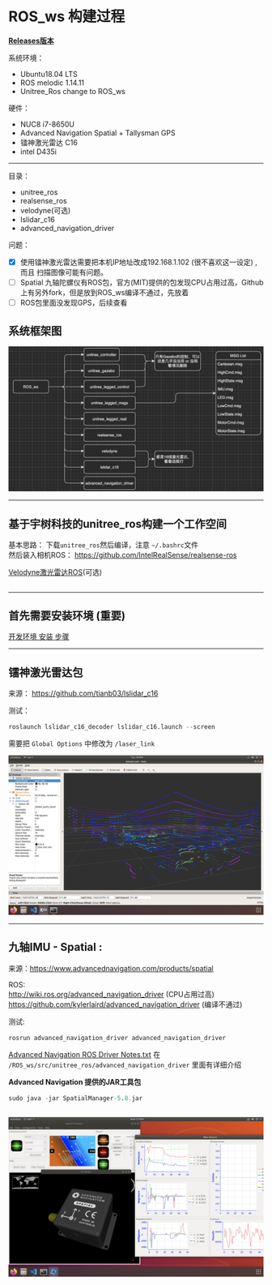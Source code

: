# ROS_ws 构建过程

**[Releases版本](code/Releases.md)**

系统环境： 
- Ubuntu18.04 LTS
- ROS melodic 1.14.11
- Unitree_Ros change to ROS_ws

硬件：
- NUC8 i7-8650U
- Advanced Navigation Spatial + Tallysman GPS
- 镭神激光雷达 C16
- intel D435i
----

目录： 
* unitree_ros     
* realsense_ros
* velodyne(可选)
* lslidar_c16
* advanced_navigation_driver


问题：
- [x] 使用镭神激光雷达需要把本机IP地址改成192.168.1.102 (很不喜欢这一设定) , 而且 扫描图像可能有问题。    
- [ ] Spatial 九轴陀螺仪有ROS包，官方(MIT)提供的包发现CPU占用过高，Github上有另外fork，但是放到ROS_ws编译不通过，先放着
- [ ] ROS包里面没发现GPS，后续查看

## 系统框架图
![IMG](pictures/ROS_ws_V0.4.png)

----

## 基于宇树科技的unitree_ros构建一个工作空间

基本思路： 下载`unitree_ros`然后编译，注意 `~/.bashrc`文件      
然后装入相机ROS： https://github.com/IntelRealSense/realsense-ros       


[Velodyne激光雷达ROS](/data/Velodyne16.md)(可选)

## 
  
----

## 首先需要安装环境 (重要)

[开发环境 安装 步骤](/Development-environment.md) 

----

## 镭神激光雷达包
来源： https://github.com/tianb03/lslidar_c16

测试：  

``` r
roslaunch lslidar_c16_decoder lslidar_c16.launch --screen    
```
需要把 `Global Options` 中修改为 `/laser_link`

![IMG](pictures/lslidar_c16_7.13.png)

----

## 九轴IMU - Spatial :  
来源：https://www.advancednavigation.com/products/spatial 

ROS:         
http://wiki.ros.org/advanced_navigation_driver  (CPU占用过高)  
https://github.com/kylerlaird/advanced_navigation_driver (编译不通过)  

测试: 
``` r
rosrun advanced_navigation_driver advanced_navigation_driver
``` 
[Advanced Navigation ROS Driver Notes.txt](code/ROS_ws/src/unitree_ros/advanced_navigation_driver/Advanced-Navigation-ROS-Driver-Notes.txt) 在 `/ROS_ws/src/unitree_ros/advanced_navigation_driver` 里面有详细介绍


**Advanced Navigation 提供的JAR工具包**
``` r
sudo java -jar SpatialManager-5.8.jar 
``` 

![IMG](pictures/spatial.png)
----






